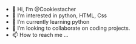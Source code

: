 - 👋 Hi, I’m @Cookiestacher
- 👀 I’m interested in python, HTML, Css
- 🌱 I’m currently learning python
- 💞️ I’m looking to collaborate on coding projects.
- 📫 How to reach me ...

<!---
Cookiestacher/Cookiestacher is a ✨ special ✨ repository because its `README.md` (this file) appears on your GitHub profile.
You can click the Preview link to take a look at your changes.
--->
